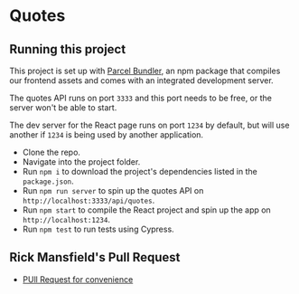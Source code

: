 # Quotes

## Running this project

This project is set up with [Parcel Bundler](https://parceljs.org/), an npm package
that compiles our frontend assets and comes with an integrated development server.

The quotes API runs on port `3333` and this port needs to be free, or the server won't be able to start.

The dev server for the React page runs on port `1234` by default, but will use another if `1234` is
being used by another application.

- Clone the repo.
- Navigate into the project folder.
- Run `npm i` to download the project's dependencies listed in the `package.json`.
- Run `npm run server` to spin up the quotes API on `http://localhost:3333/api/quotes`.
- Run `npm start` to compile the React project and spin up the app on `http://localhost:1234`.
- Run `npm test` to run tests using Cypress.

## Rick Mansfield's Pull Request
- [PUll Request for convenience](https://github.com/LambdaSchool/web-guided-project-cypress/pull/7)